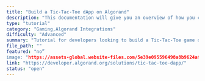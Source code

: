 ```yaml
---
title: "Build a Tic-Tac-Toe dApp on Algorand"
description: "This documentation will give you an overview of how you can develop the Tic-Tac-Toe game on the Algorand blockchain, implemented Stateful Smart Contract using PyTeal as its game logic while the communication with the network is done using the py-algorand-sdk. This documentation will cover the Application architecture, State representation and transition, Tic-Tac-Toe ASC1, Application start, Application initialization logic, Setup players, Action move, Money refund, Escrow fund, Game Engine service, Initialization, Application deployment, Start game, Play action, Win money refund, Tie money refund and Deployment on TestNet,PyTeal"
type: "tutorial"
category: "Gaming,Algorand Integrations"
difficulty: "Advanced"
summary: "Tutorial for developers looking to build a Tic-Tac-Toe game on Algorand blockchain"
file_path: ""
featured: "no”
image: "https://assets-global.website-files.com/5e39e095596498a8b9624af1/5ffca6e3e0d8ad9231cc2af6_Portfolio-course---final.png"
link: "https://developer.algorand.org/solutions/tic-tac-toe-dapp/"
status: "open"
---
```


